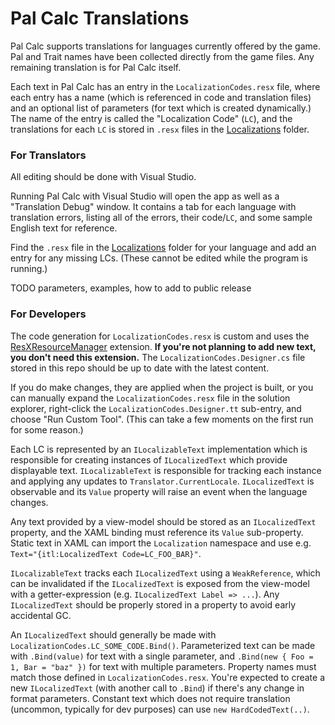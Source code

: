 ﻿# Pal Calc Translations

Pal Calc supports translations for languages currently offered by the game. Pal and Trait names have been collected directly from the game files. Any remaining translation is for Pal Calc itself.

Each text in Pal Calc has an entry in the `LocalizationCodes.resx` file, where each entry has a name (which is referenced in code and translation files) and an optional list of parameters (for text which is created dynamically.) The name of the entry is called the "Localization Code" (`LC`), and the translations for each `LC` is stored in `.resx` files in the [Localizations](./Localizations) folder.

### For Translators

All editing should be done with Visual Studio.

Running Pal Calc with Visual Studio will open the app as well as a "Translation Debug" window. It contains a tab for each language with translation errors, listing all of the errors, their code/`LC`, and some sample English text for reference.

Find the `.resx` file in the [Localizations](./Localizations/) folder for your language and add an entry for any missing LCs. (These cannot be edited while the program is running.)

TODO parameters, examples, how to add to public release

### For Developers

The code generation for `LocalizationCodes.resx` is custom and uses the [ResXResourceManager](https://marketplace.visualstudio.com/items?itemName=TomEnglert.ResXManager) extension. **If you're not planning to add new text, you don't need this extension.** The `LocalizationCodes.Designer.cs` file stored in this repo should be up to date with the latest content.

If you do make changes, they are applied when the project is built, or you can manually expand the `LocalizationCodes.resx` file in the solution explorer, right-click the `LocalizationCodes.Designer.tt` sub-entry, and choose "Run Custom Tool". (This can take a few moments on the first run for some reason.)

Each LC is represented by an `ILocalizableText` implementation which is responsible for creating instances of `ILocalizedText` which provide displayable text. `ILocalizableText` is responsible for tracking each instance and applying any updates to `Translator.CurrentLocale`. `ILocalizedText` is observable and its `Value` property will raise an event when the language changes.

Any text provided by a view-model should be stored as an `ILocalizedText` property, and the XAML binding must reference its `Value` sub-property. Static text in XAML can import the `Localization` namespace and use e.g. `Text="{itl:LocalizedText Code=LC_FOO_BAR}"`.

`ILocalizableText` tracks each `ILocalizedText` using a `WeakReference`, which can be invalidated if the `ILocalizedText` is exposed from the view-model with a getter-expression (e.g. `ILocalizedText Label => ...`). Any `ILocalizedText` should be properly stored in a property to avoid early accidental GC.

An `ILocalizedText` should generally be made with `LocalizationCodes.LC_SOME_CODE.Bind()`. Parameterized text can be made with `.Bind(value)` for text with a single parameter, and `.Bind(new { Foo = 1, Bar = "baz" })` for text with multiple parameters. Property names must match those defined in `LocalizationCodes.resx`. You're expected to create a new `ILocalizedText` (with another call to `.Bind`) if there's any change in format parameters. Constant text which does not require translation (uncommon, typically for dev purposes) can use `new HardCodedText(..)`.